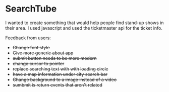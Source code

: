 # SearchTube

I wanted to create something that would help people find stand-up shows in their area. 
I used javascript and used the ticketmaster api for the ticket info. 


Feedback from users: 
- ~~Change font style~~
- ~~Give more generic about app~~
- ~~submit button needs to be more modern~~
- ~~change cursor to pointer~~ 
- ~~replace  searching text with with loading circle~~  
- ~~have a map information under city search bar~~ 
- ~~Change background to a image instead of a video~~
- ~~sumbmit is return events that aren't related~~ 